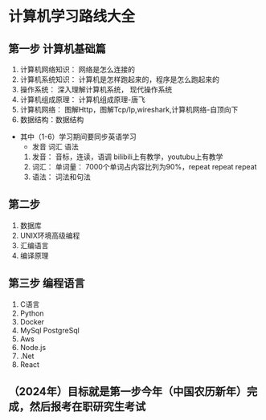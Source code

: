 # 计算机学习路线大全
## 第一步 计算机基础篇 
1. 计算机网络知识： 网络是怎么连接的
2. 计算机系统知识： 计算机是怎样跑起来的，程序是怎么跑起来的
3. 操作系统： 深入理解计算机系统， 现代操作系统
4. 计算机组成原理： 计算机组成原理-唐飞
5. 计算机网络： 图解Http，图解Tcp/Ip,wireshark,计算机网络-自顶向下
6. 数据结构：数据结构
* 其中（1-6）学习期间要同步英语学习
  * 发音 词汇 语法
  1. 发音： 音标，连读，语调 bilibili上有教学，youtubu上有教学
  2. 词汇： 单词量： 7000个单词占内容比列为90%，repeat repeat repeat
  3. 语法： 词法和句法

## 第二步 
1. 数据库
2. UNIX环境高级编程
3. 汇编语言
4. 编译原理
## 第三步 编程语言
1. C语言
2. Python
3. Docker 
4. MySql PostgreSql
5. Aws
6. Node.js
7. .Net
8. React
## （2024年）目标就是第一步今年（中国农历新年）完成，然后报考在职研究生考试
